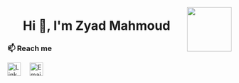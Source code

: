 <p><a href="https://www.asu.edu.eg/"><img align="right" src="https://ums.asu.edu.eg/images/logo.png" width="100" /></a></p>
<h1 align="center">Hi 👋, I'm Zyad Mahmoud </h1>






### 📫 Reach me

[<img src='https://cdn.worldvectorlogo.com/logos/linkedin-icon-2.svg' alt='Linkedin' height='30'>]( https://www.linkedin.com/in/zyad-mahmoud-169807210/)
&nbsp;&nbsp;&nbsp;
[<img src='https://cdn.worldvectorlogo.com/logos/official-gmail-icon-2020-.svg' alt='Email' height='30'>](mailto:zyad1007200221@gmail.com)
&nbsp;&nbsp;&nbsp;


